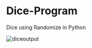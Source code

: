 # Dice-Program
Dice using Randomize in Python

![diceoutput](https://user-images.githubusercontent.com/63442418/80995504-fa41b600-8e5b-11ea-8651-906fed0df16a.png)
